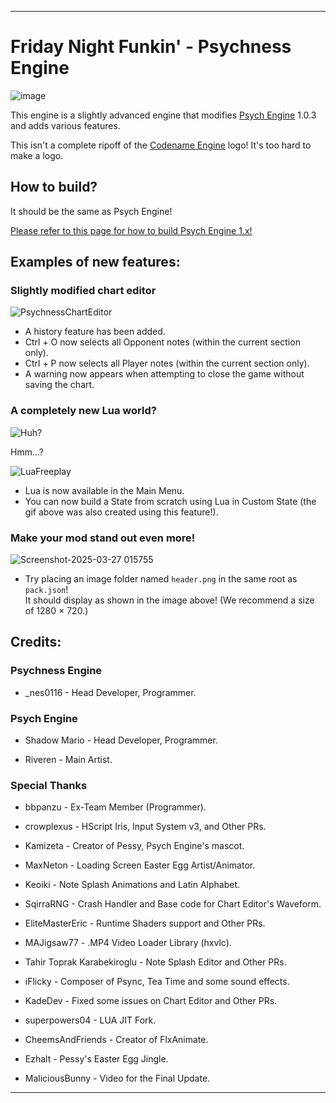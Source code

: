 _____________________________________

# Friday Night Funkin' - Psychness Engine
![image](https://github.com/user-attachments/assets/5f16e995-5e3b-4802-8f79-bc4a98a40449)

This engine is a slightly advanced engine that modifies [Psych Engine](https://github.com/ShadowMario/FNF-PsychEngine) 1.0.3 and adds various features.

This isn't a complete ripoff of the [Codename Engine](https://github.com/CodenameCrew/CodenameEngine) logo! It's too hard to make a logo.

## How to build?
It should be the same as Psych Engine!

[Please refer to this page for how to build Psych Engine 1.x!](https://github.com/ShadowMario/FNF-PsychEngine/blob/main/docs/BUILDING.md)

## Examples of new features:

### Slightly modified chart editor
![PsychnessChartEditor](docs/img/chart_editor_1.png)
- A history feature has been added.
- Ctrl + O now selects all Opponent notes (within the current section only).
- Ctrl + P now selects all Player notes (within the current section only).
- A warning now appears when attempting to close the game without saving the chart.

### A completely new Lua world?

![Huh?](docs/img/script.png)

Hmm...?

![LuaFreeplay](docs/img/custom_freeplay.gif)

- Lua is now available in the Main Menu.
- You can now build a State from scratch using Lua in Custom State (the gif above was also created using this feature!).

### Make your mod stand out even more!
![Screenshot-2025-03-27 015755](https://github.com/user-attachments/assets/55446fba-dd93-425b-a798-b728c599727d)
- Try placing an image folder named `header.png` in the same root as `pack.json`!  
  It should display as shown in the image above! (We recommend a size of 1280 × 720.)

## Credits:

### Psychness Engine

- _nes0116 - Head Developer, Programmer.

### Psych Engine

* Shadow Mario - Head Developer, Programmer.

* Riveren - Main Artist.

### Special Thanks

* bbpanzu - Ex-Team Member (Programmer).

* crowplexus - HScript Iris, Input System v3, and Other PRs.

* Kamizeta - Creator of Pessy, Psych Engine's mascot.

* MaxNeton - Loading Screen Easter Egg Artist/Animator.

* Keoiki - Note Splash Animations and Latin Alphabet.

* SqirraRNG - Crash Handler and Base code for Chart Editor's Waveform.

* EliteMasterEric - Runtime Shaders support and Other PRs.

* MAJigsaw77 - .MP4 Video Loader Library (hxvlc).

* Tahir Toprak Karabekiroglu - Note Splash Editor and Other PRs.

* iFlicky - Composer of Psync, Tea Time and some sound effects.

* KadeDev - Fixed some issues on Chart Editor and Other PRs.

* superpowers04 - LUA JIT Fork.

* CheemsAndFriends - Creator of FlxAnimate.

* Ezhalt - Pessy's Easter Egg Jingle.

* MaliciousBunny - Video for the Final Update.

_____________________________________
